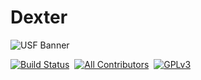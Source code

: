# Dexter

![USF Banner](https://cdn.discordapp.com/banners/336243033416794118/d10b24d5277aef99aa779ecc13c2bcc7.jpg?size=512)

[![Build Status](https://dev.azure.com/frostrixz/Dexter/_apis/build/status/Frostrix.Dexter?branchName=master)](https://dev.azure.com/frostrixz/Dexter/_build/latest?definitionId=1&branchName=master)&nbsp;
[![All Contributors](https://img.shields.io/badge/All_Contributors-1-default.svg?style=flat&logo=github)](https://github.com/Frostrix/Dexter)&nbsp;
[![GPLv3](https://img.shields.io/badge/License-GNU&nbsp;GPL&nbsp;Version&nbsp;3-blue.svg?style=flat&logo=gnu)](https://github.com/Frostrix/Dexter/blob/master/LICENSE)
